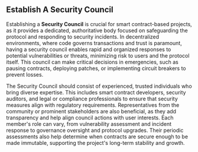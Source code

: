 ## Establish A Security Council

Establishing a **Security Council** is crucial for smart contract-based projects, as it provides a dedicated, authoritative body focused on safeguarding the protocol and responding to security incidents. In decentralized environments, where code governs transactions and trust is paramount, having a security council enables rapid and organized responses to potential vulnerabilities or threats, minimizing risk to users and the protocol itself. This council can make critical decisions in emergencies, such as pausing contracts, deploying patches, or implementing circuit breakers to prevent losses. 

The Security Council should consist of experienced, trusted individuals who bring diverse expertise. This includes smart contract developers, security auditors, and legal or compliance professionals to ensure that security measures align with regulatory requirements. Representatives from the community or prominent stakeholders are also beneficial, as they add transparency and help align council actions with user interests. Each member's role can vary, from vulnerability assessment and incident response to governance oversight and protocol upgrades. Their periodic assessments also help determine when contracts are secure enough to be made immutable, supporting the project's long-term stability and growth.